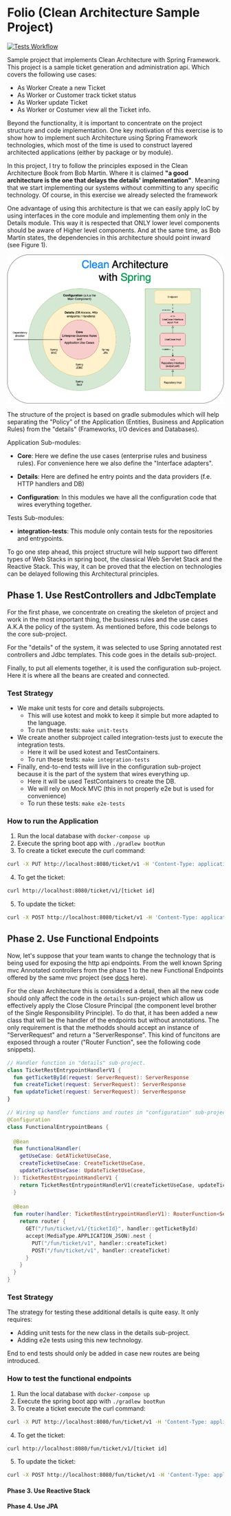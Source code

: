 # Folio (Clean Architecture Sample Project)

[![Tests Workflow](https://github.com/castmart/Folio/actions/workflows/test.yaml/badge.svg)](https://github.com/castmart/Folio/actions/workflows/test.yaml)

Sample project that implements Clean Architecture with Spring Framework. This project is a sample ticket generation and administration api. Which covers the following use cases: 

 - As Worker Create a new Ticket
 - As Worker or Customer track ticket status
 - As Worker update Ticket
 - As Worker or Costumer view all the Ticket info.

Beyond the functionality, it is important to concentrate on the project structure and code implementation. 
One key motivation of this exercise is to show how to implement such Architecture using Spring Framework technologies, which most of 
the time is used to construct layered architected applications (either by package or by module).

In this project, I try to follow the principles exposed in the Clean Architecture Book from Bob Martin.
Where it is claimed **"a good architecture is the one that delays the details' implementation"**. Meaning that we start implementing
our systems without committing to any specific technology. Of course, in this exercise we already selected the framework

One advantage of using this architecture is that we can easily apply IoC by using interfaces in the core module and implementing them only in
the Details module. This way it is respected that ONLY lower level components should be aware of Higher level components. And at the same time,
as Bob Martin states, the dependencies in this architecture should point inward (see Figure 1).

![Figure 1](./CleanArchitectureSpring.png "Diagram from Book")

The structure of the project is based on gradle submodules which will help separating the "Policy" of the Application 
(Entities, Business and Application Rules) from the "details" (Frameworks, I/O devices and Databases).

Application Sub-modules:
- **Core**: Here we define the use cases (enterprise rules and business rules). For convenience here we also define the "Interface adapters".

- **Details**: Here are defined he entry points and the data providers (f.e. HTTP handlers and DB)

- **Configuration**: In this modules we have all the configuration code that wires everything together.

Tests Sub-modules:
- **integration-tests**: This module only contain tests for the repositories and entrypoints.


To go one step ahead, this project structure will help support two different types of Web Stacks in spring boot, the classical
Web Servlet Stack and the Reactive Stack. This way, it can be proved that the election on technologies can be delayed following this
Architectural principles.


## Phase 1. Use RestControllers and JdbcTemplate

For the first phase, we concentrate on creating the skeleton of project and work in the most important thing, the business rules and the use cases A.K.A the policy of the system.
As mentioned before, this code belongs to the core sub-project.

For the "details" of the system, it was selected to use Spring annotated rest controllers and Jdbc templates. This code goes in the details sub-project.

Finally, to put all elements together, it is used the configuration sub-project. Here it is where all the beans are created and connected.

### Test Strategy
- We make unit tests for core and details subprojects.
  - This will use kotest and mokk to keep it simple but more adapted to the language.
  - To run these tests: `make unit-tests`
- We create another subproject called integration-tests just to execute the integration tests.
  - Here it will be used kotest and TestContainers.
  - To run these tests: `make integration-tests`
- Finally, end-to-end tests will live in the configuration sub-project because it is the part of the system that wires everything up.
  - Here it will be used TestContainers to create the DB.
  - We will rely on Mock MVC (this in not properly e2e but is used for convenience)
  - To run these tests: `make e2e-tests`

### How to run the Application

1. Run the local database with  `docker-compose up`
2. Execute the spring boot app with `./gradlew bootRun`
3. To create a ticket execute the curl command: 
``` bash 
curl -X PUT http://localhost:8080/ticket/v1 -H 'Content-Type: application/json' -d '{"id":"93BB0038-CB9D-433F-B830-FA627DE32F76", "ticketNumber":"1", "ownerName": "Juan", "ownerEmail":"email", "ownerPhoneNumber": "01", "shoeDescription": "A shoe", "completionDate": "2023-12-31T00:00:00.000+0200", "status": "IN_PROGRESS" }'
```
4. To get the ticket: 
```bash 
curl http://localhost:8080/ticket/v1/[ticket id]
```
5. To update the ticket: 
``` bash
curl -X POST http://localhost:8080/ticket/v1 -H 'Content-Type: application/json' -d '{"id":"d669e186-4c10-4d4b-bd28-9d8edc2a4508", "ticketNumber":"2", "ownerName": "Juan", "ownerEmail":"email", "ownerPhoneNumber": "01", "shoeDescription": "A shoe", "completionDate": "2024-12-31T00:00:00.000+0200", "status": "IN_PROGRESS" }'
```

## Phase 2. Use Functional Endpoints

Now, let's suppose that your team wants to change the technology that is being used for exposing the http api endpoints. 
From the well known Spring mvc Annotated controllers from the phase 1 to the new Functional Endpoints offered by the same
mvc project (see [docs](https://docs.spring.io/spring-framework/reference/web/webmvc-functional.html) here).

For the clean Architecture this is considered a detail, then all the new code should only affect the code in the `details` sun-project which allow us 
effectively apply the Close Closure Principal (the component level brother of the Single Responsibility Principle). 
To do that, it has been added a new class that will be the handler of the endpoints but without annotations. The only requirement
is that the methodds should accept an instance of "ServerRequest" and return a "ServerResponse". This kind of funcitons are exposed
through a router ("Router Function", see the following code snippets).

```kotlin
// Handler function in "details" sub-project.
class TicketRestEntrypointHandlerV1 {
  fun getTicketById(request: ServerRequest): ServerResponse
  fun createTicket(request: ServerRequest): ServerResponse
  fun updateTicket(request: ServerRequest): ServerResponse
}
```

```kotlin
// Wiring up handler functions and routes in "configuration" sub-project.
@Configuration
class FunctionalEntrypointBeans {

  @Bean
  fun functionalHandler(
    getUseCase: GetATicketUseCase,
    createTicketUseCase: CreateTicketUseCase,
    updateTicketUseCase: UpdateTicketUseCase,
  ): TicketRestEntrypointHandlerV1 {
    return TicketRestEntrypointHandlerV1(createTicketUseCase, updateTicketUseCase, getUseCase)
  }

  @Bean
  fun router(handler: TicketRestEntrypointHandlerV1): RouterFunction<ServerResponse> {
    return router {
      GET("/fun/ticket/v1/{ticketId}", handler::getTicketById)
      accept(MediaType.APPLICATION_JSON).nest {
        PUT("/fun/ticket/v1", handler::createTicket)
        POST("/fun/ticket/v1", handler::createTicket)
      }
    }
  }
}
```
### Test Strategy

The strategy for testing these additional details is quite easy. It only requires:
- Adding unit tests for the new class in the details sub-project.
- Adding e2e tests using this new technology.

End to end tests should only be added in case new routes are being introduced.

### How to test the functional endpoints

1. Run the local database with  `docker-compose up`
2. Execute the spring boot app with `./gradlew bootRun`
3. To create a ticket execute the curl command:
``` bash 
curl -X PUT http://localhost:8080/fun/ticket/v1 -H 'Content-Type: application/json' -d '{"id":"93BB0038-CB9D-433F-B830-FA627DE32F76", "ticketNumber":"1", "ownerName": "Juan", "ownerEmail":"email", "ownerPhoneNumber": "01", "shoeDescription": "A shoe", "completionDate": "2023-12-31T00:00:00.000+0200", "status": "IN_PROGRESS" }'
```
4. To get the ticket:
```bash 
curl http://localhost:8080/fun/ticket/v1/[ticket id]
```
5. To update the ticket:
``` bash
curl -X POST http://localhost:8080/fun/ticket/v1 -H 'Content-Type: application/json' -d '{"id":"d669e186-4c10-4d4b-bd28-9d8edc2a4508", "ticketNumber":"2", "ownerName": "Juan", "ownerEmail":"email", "ownerPhoneNumber": "01", "shoeDescription": "A shoe", "completionDate": "2024-12-31T00:00:00.000+0200", "status": "IN_PROGRESS" }'
```

#### Phase 3. Use Reactive Stack
#### Phase 4. Use JPA

